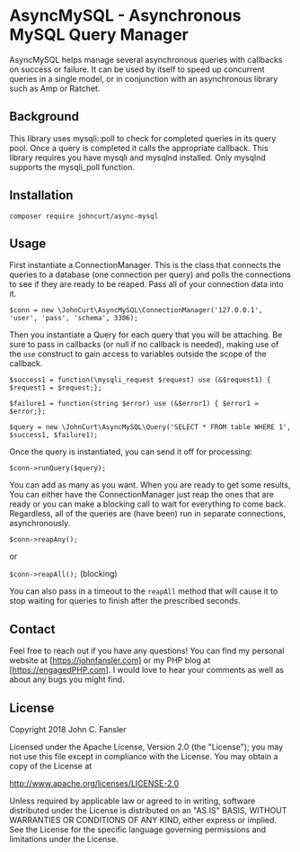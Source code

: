 AsyncMySQL - Asynchronous MySQL Query Manager
=============================================

AsyncMySQL helps manage several asynchronous queries with callbacks on 
success or failure. It can be used by itself to speed up concurrent queries
in a single model, or in conjunction with an asynchronous library such
as Amp or Ratchet.

Background
----------

This library uses mysqli::poll to check for completed queries in its
query pool.  Once a query is completed it calls the appropriate callback.
This library requires you have mysqli and mysqlnd installed. Only mysqlnd
supports the mysqli_poll function.

Installation
------------

`composer require johncurt/async-mysql`

Usage
-----

First instantiate a ConnectionManager.  This is the class that connects
the queries to a database (one connection per query) and polls the
connections to see if they are ready to be reaped. Pass all of your
connection data into it.

`$conn = new \JohnCurt\AsyncMySQL\ConnectionManager('127.0.0.1', 'user', 'pass', 'schema', 3306);` 

Then you instantiate a Query for each query that you will be attaching.
Be sure to pass in callbacks (or null if no callback is needed), making
use of the `use` construct to gain access to variables outside the
scope of the callback.

```
$success1 = function(\mysqli_request $request) use (&$request1) { $request1 = $request;};

$failure1 = function(string $error) use (&$error1) { $error1 = $error;};

$query = new \JohnCurt\AsyncMySQL\Query('SELECT * FROM table WHERE 1', $success1, $failure1);
```

Once the query is instantiated, you can send it off for processing:

`$conn->runQuery($query);`

You can add as many as you want.  When you are ready to get some results,
You can either have the ConnectionManager just reap the ones that are
ready or you can make a blocking call to wait for everything to come
back. Regardless, all of the queries are (have been) run in separate
connections, asynchronously.

`$conn->reapAny();`

or

`$conn->reapAll();` (blocking)

You can also pass in a timeout to the `reapAll` method that will cause it to
stop waiting for queries to finish after the prescribed seconds.

Contact
-------
Feel free to reach out if you have any questions! You can find my
personal website at [https://johnfansler.com] or my PHP blog at
[https://engagedPHP.com].  I would love to hear your comments as well
as about any bugs you might find.

License
-------
Copyright 2018 John C. Fansler

Licensed under the Apache License, Version 2.0 (the "License");
you may not use this file except in compliance with the License.
You may obtain a copy of the License at

http://www.apache.org/licenses/LICENSE-2.0

Unless required by applicable law or agreed to in writing, software
distributed under the License is distributed on an "AS IS" BASIS,
WITHOUT WARRANTIES OR CONDITIONS OF ANY KIND, either express or implied.
See the License for the specific language governing permissions and
limitations under the License.